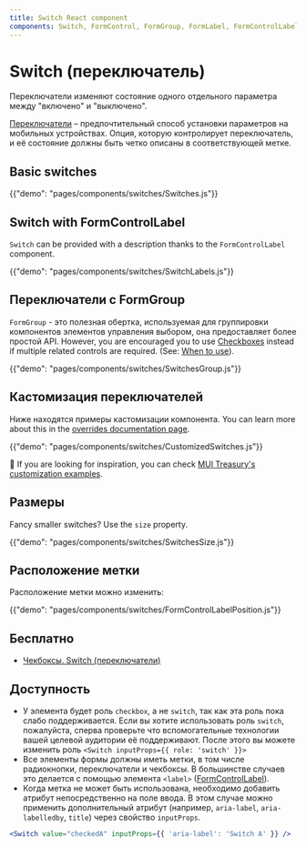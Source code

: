 ```yaml
---
title: Switch React component
components: Switch, FormControl, FormGroup, FormLabel, FormControlLabel
---
```


# Switch (переключатель)

<p class="description">Переключатели изменяют состояние одного отдельного параметра между "включено" и "выключено".</p>

[Переключатели](https://material.io/design/components/selection-controls.html#switches) – предпочтительный способ установки параметров на мобильных устройствах. Опция, которую контролирует переключатель, и её состояние должны быть четко описаны в соответствующей метке.

## Basic switches

{{"demo": "pages/components/switches/Switches.js"}}

## Switch with FormControlLabel

`Switch` can be provided with a description thanks to the `FormControlLabel` component.

{{"demo": "pages/components/switches/SwitchLabels.js"}}

## Переключатели с FormGroup

`FormGroup` - это полезная обертка, используемая для группировки компонентов элементов управления выбором, она предоставляет более простой API. However, you are encouraged you to use [Checkboxes](/components/checkboxes/) instead if multiple related controls are required. (See: [When to use](#when-to-use)).

{{"demo": "pages/components/switches/SwitchesGroup.js"}}

## Кастомизация переключателей

Ниже находятся примеры кастомизации компонента. You can learn more about this in the [overrides documentation page](/customization/components/).

{{"demo": "pages/components/switches/CustomizedSwitches.js"}}

🎨 If you are looking for inspiration, you can check [MUI Treasury's customization examples](https://mui-treasury.com/styles/switch).

## Размеры

Fancy smaller switches? Use the `size` property.

{{"demo": "pages/components/switches/SwitchesSize.js"}}

## Расположение метки

Расположение метки можно изменить:

{{"demo": "pages/components/switches/FormControlLabelPosition.js"}}

## Бесплатно

- [Чекбоксы. Switch (переключатели)](https://uxplanet.org/checkbox-vs-toggle-switch-7fc6e83f10b8)

## Доступность

- У элемента будет роль `checkbox`, а не `switch`, так как эта роль пока слабо поддерживается. Если вы хотите использовать роль `switch`, пожалуйста, сперва проверьте что вспомогательные технологии вашей целевой аудитории её поддерживают. После этого вы можете изменить роль `<Switch inputProps={{ role: 'switch' }}>`
- Все элементы формы должны иметь метки, в том числе радиокнопки, переключатели и чекбоксы. В большинстве случаев это делается с помощью элемента `<label>` ([FormControlLabel](/api/form-control-label/)).
- Когда метка не может быть использована, необходимо добавить атрибут непосредственно на поле ввода. В этом случае можно применить дополнительный атрибут (например, `aria-label`, `aria-labelledby`, `title`) через свойство `inputProps`.

```jsx
<Switch value="checkedA" inputProps={{ 'aria-label': 'Switch A' }} />
```